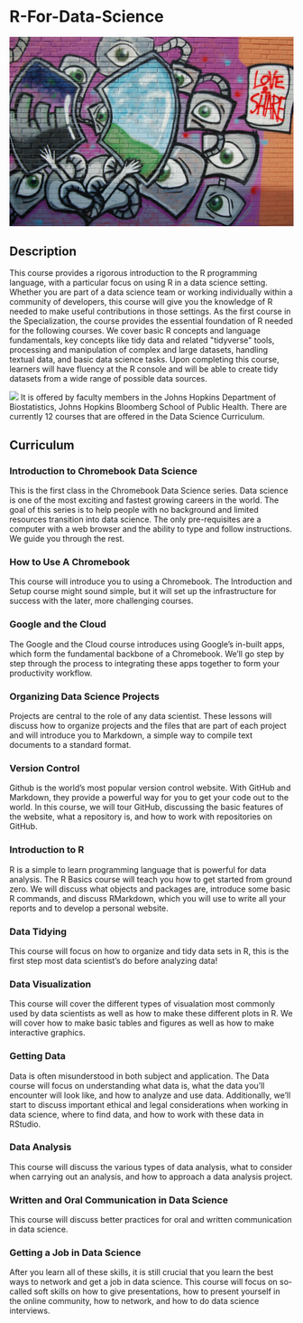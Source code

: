 # R-For-Data-Science
![](images/dta.png)

## Description
This course provides a rigorous introduction to the R programming language, with a  particular focus on using R in a data science setting. Whether you are part of a data science team or working individually within a community of developers, this course will give you the knowledge of R needed to make useful contributions in those settings. As the first course in the Specialization, the course provides the essential foundation of R needed for the following courses. We cover basic R concepts and language fundamentals, key concepts like tidy data and related "tidyverse" tools, processing and manipulation of complex and large datasets, handling textual data, and basic data science tasks. Upon completing this course, learners will have fluency at the R console and will be able to create tidy datasets from a wide range of possible data sources.

![](images/)
It is offered by faculty members in the Johns Hopkins Department of Biostatistics, Johns Hopkins Bloomberg School of Public Health. There are currently 12 courses that are offered in the Data Science Curriculum.

## Curriculum

### Introduction to Chromebook Data Science
This is the first class in the Chromebook Data Science series. Data science is one of the most exciting and fastest growing careers in the world. The goal of this series is to help people with no background and limited resources transition into data science. The only pre-requisites are a computer with a web browser and the ability to type and follow instructions. We guide you through the rest.

### How to Use A Chromebook
This course will introduce you to using a Chromebook. The Introduction and Setup course might sound simple, but it will set up the infrastructure for success with the later, more challenging courses.

### Google and the Cloud
The Google and the Cloud course introduces using Google’s in-built apps, which form the fundamental backbone of a Chromebook. We’ll go step by step through the process to integrating these apps together to form your productivity workflow.

### Organizing Data Science Projects
Projects are central to the role of any data scientist. These lessons will discuss how to organize projects and the files that are part of each project and will introduce you to Markdown, a simple way to compile text documents to a standard format.

### Version Control
Github is the world’s most popular version control website. With GitHub and Markdown, they provide a powerful way for you to get your code out to the world. In this course, we will tour GitHub, discussing the basic features of the website, what a repository is, and how to work with repositories on GitHub.

### Introduction to R
R is a simple to learn programming language that is powerful for data analysis. The R Basics course will teach you how to get started from ground zero. We will discuss what objects and packages are, introduce some basic R commands, and discuss RMarkdown, which you will use to write all your reports and to develop a personal website.

### Data Tidying
This course will focus on how to organize and tidy data sets in R, this is the first step most data scientist’s do before analyzing data!

### Data Visualization
This course will cover the different types of visualation most commonly used by data scientists as well as how to make these different plots in R. We will cover how to make basic tables and figures as well as how to make interactive graphics.

### Getting Data
Data is often misunderstood in both subject and application. The Data course will focus on understanding what data is, what the data you’ll encounter will look like, and how to analyze and use data. Additionally, we’ll start to discuss important ethical and legal considerations when working in data science, where to find data, and how to work with these data in RStudio.

### Data Analysis
This course will discuss the various types of data analysis, what to consider when carrying out an analysis, and how to approach a data analysis project.

### Written and Oral Communication in Data Science
This course will discuss better practices for oral and written communication in data science.

### Getting a Job in Data Science
After you learn all of these skills, it is still crucial that you learn the best ways to network and get a job in data science. This course will focus on so-called soft skills on how to give presentations, how to present yourself in the online community, how to network, and how to do data science interviews.

